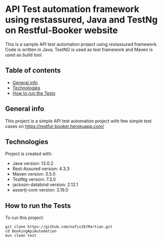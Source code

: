 # API Test automation framework using restassured, Java and TestNg on Restful-Booker website 

This is a sample API test automation project using restassured framework. Code is written in Java; TestNG is used as test framework and Maven is used as build tool.


## Table of contents
* [General info](#general-info)
* [Technologies](#technologies)
* [How to run the Tests](#How-o-run-the-Tests)

## General info
This project is a simple API test automation project with few simple test cases on https://restful-booker.herokuapp.com/
	
## Technologies
Project is created with:
* Java version: 13.0.2
* Rest-Assured version: 4.3.3
* Maven version: 3.5.0
* TestNg version: 7.3.0
* jackson-databind version: 2.12.1
* assertj-core version: 3.19.0


## How to run the Tests
To run this project:

```
git clone https://github.com/nafis19/Martian.git
cd BookingApiAutomation
mvn clean test

```
